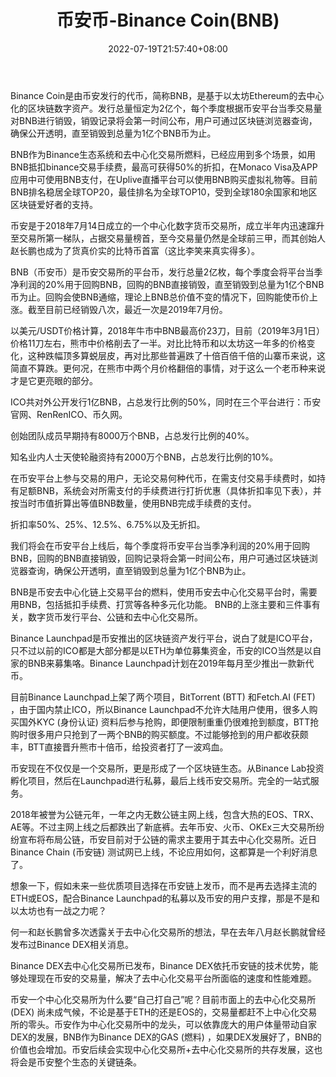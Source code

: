 ﻿---
weight: 
title: "币安币-Binance Coin(BNB)"
description: "Binance Coin是由币安发行的代币，简称BNB，是基于以太坊Ethereum的去中心化的区块链数字资产。"
date: 2022-07-19T21:57:40+08:00
lastmod: 2022-07-19T16:45:40+08:00
draft: false
authors: ["qianxun"]
featuredImage: "bianbi-binance-coinbnb.webp"
link: "https://1234btc.com/qk/bianbi-binance-coinbnb.html"
tags: ["数字代币","币安币-Binance Coin(BNB)"]
categories: ["navigation"]
navigation: ["数字代币"]
lightgallery: true
toc: true
pinned: false
recommend: false
recommend1: false
---
Binance Coin是由币安发行的代币，简称BNB，是基于以太坊Ethereum的去中心化的区块链数字资产。发行总量恒定为2亿个，每个季度根据币安平台当季交易量对BNB进行销毁，销毁记录将会第一时间公布，用户可通过区块链浏览器查询，确保公开透明，直至销毁到总量为1亿个BNB币为止。

BNB作为Binance生态系统和去中心化交易所燃料，已经应用到多个场景，如用BNB抵扣binance交易手续费，最高可获得50%的折扣，在Monaco Visa及APP应用中可使用BNB支付，在Uplive直播平台可以使用BNB购买虚拟礼物等。目前BNB排名稳居全球TOP20，最佳排名为全球TOP10，受到全球180余国家和地区区块链爱好者的支持。

币安是于2018年7月14日成立的一个中心化数字货币交易所，成立半年内迅速蹿升至交易所第一梯队，占据交易量榜首，至今交易量仍然是全球前三甲，而其创始人赵长鹏也成为了货真价实的比特币首富（这比李笑来真实得多）。

BNB（币安币）是币安交易所的平台币，发行总量2亿枚，每个季度会将平台当季净利润的20%用于回购BNB，回购的BNB直接销毁，直至销毁到总量为1亿个BNB币为止。回购会使BNB通缩，理论上BNB总价值不变的情况下，回购能使币价上涨。截至目前已经销毁八次，最近一次是2019年7月份。

以美元/USDT价格计算，2018年牛市中BNB最高价23刀，目前（2019年3月1日）价格11刀左右，熊市中价格削去了一半。对比比特币和以太坊这一年多的价格变化，这种跌幅顶多算蜕层皮，再对比那些普遍跌了十倍百倍千倍的山寨币来说，这简直不算跌。更何况，在熊市中两个月价格翻倍的事情，对于这么一个老币种来说才是它更亮眼的部分。

ICO共对外公开发行1亿BNB，占总发行比例的50%，同时在三个平台进行：币安官网、RenRenICO、币久网。

创始团队成员早期持有8000万个BNB，占总发行比例的40%。

知名业内人士天使轮融资持有2000万个BNB，占总发行比例的10%。



在币安平台上参与交易的用户，无论交易何种代币，在需支付交易手续费时，如持有足额BNB，系统会对所需支付的手续费进行打折优惠（具体折扣率见下表），并按当时市值折算出等值BNB数量，使用BNB完成手续费的支付。

折扣率50%、25%、12.5%、6.75%以及无折扣。

 

我们将会在币安平台上线后，每个季度将币安平台当季净利润的20%用于回购BNB，回购的BNB直接销毁，回购记录将会第一时间公布，用户可通过区块链浏览器查询，确保公开透明，直至销毁到总量为1亿个BNB为止。

 

BNB是币安去中心化链上交易平台的燃料，使用币安去中心化交易平台时，需要用BNB，包括抵扣手续费、打赏等各种多元化功能。
 BNB的上涨主要和三件事有关，数字货币发行平台、公链和去中心化交易所。

 Binance Launchpad是币安推出的区块链资产发行平台，说白了就是ICO平台，只不过以前的ICO都是大部分都是以ETH为单位募集资金，币安的ICO当然是以自家的BNB来募集咯。Binance Launchpad计划在2019年每月至少推出一款新代币。

目前Binance Launchpad上架了两个项目，BitTorrent (BTT) 和Fetch.AI (FET) ，由于国内禁止ICO，所以Binance Launchpad不允许大陆用户使用，很多人购买国外KYC (身份认证) 资料后参与抢购，即便限制重重仍很难抢到额度，BTT抢购时很多用户只抢到了一两个BNB的购买额度。不过能够抢到的用户都收获颇丰，BTT直接晋升熊市十倍币，给投资者打了一波鸡血。

币安现在不仅仅是一个交易所，更是形成了一个区块链生态。从Binance Lab投资孵化项目，然后在Launchpad进行私募，最后上线币安交易所。完全的一站式服务。

2018年被誉为公链元年，一年之内无数公链主网上线，包含大热的EOS、TRX、AE等。不过主网上线之后都跌出了新底裤。去年币安、火币、OKEx三大交易所纷纷宣布将布局公链，币安目前对于公链的需求主要用于其去中心化交易所。近日Binance Chain (币安链) 测试网已上线，不论应用如何，这都算是一个利好消息了。

想象一下，假如未来一些优质项目选择在币安链上发币，而不是再去选择主流的ETH或EOS，配合Binance Launchpad的私募以及币安的用户支撑，那是不是和以太坊也有一战之力呢？

何一和赵长鹏曾多次透露关于去中心化交易所的想法，早在去年八月赵长鹏就曾经发布过Binance DEX相关消息。

Binance DEX去中心化交易所已发布，Binance DEX依托币安链的技术优势，能够处理现在币安的交易量，解决了去中心化交易平台所面临的速度和性能难题。

币安一个中心化交易所为什么要“自己打自己”呢？目前市面上的去中心化交易所 (DEX) 尚未成气候，不论是基于ETH的还是EOS的，交易量都赶不上中心化交易所的零头。币安作为中心化交易所中的龙头，可以依靠庞大的用户体量带动自家DEX的发展，BNB作为Binance DEX的GAS (燃料) ，如果DEX发展好了，BNB的价值也会增加。币安后续会实现中心化交易所+去中心化交易所的共存发展，这也将会是币安整个生态的关键链条。